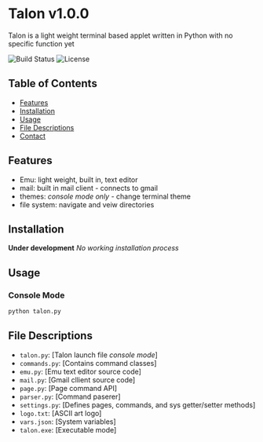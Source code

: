 # Talon v1.0.0
Talon is a light weight terminal based applet written in Python with no specific function yet

![Build Status](https://img.shields.io/badge/build-in_progress-brightgreen) ![License](https://img.shields.io/badge/license-none-blue)

## Table of Contents
- [Features](#features)
- [Installation](#installation)
- [Usage](#usage)
- [File Descriptions](#file-descriptions)
- [Contact](#contact)


## Features
- Emu: light weight, built in, text editor
- mail: built in mail client - connects to gmail
- themes: *console mode only* - change terminal theme
- file system: navigate and veiw directories

## Installation
**Under development**
*No working installation process*

## Usage
### **Console Mode**
```bash
python talon.py
```

## File Descriptions 
- `talon.py`: [Talon launch file *console mode*]
- `commands.py`: [Contains command classes]
- `emu.py`: [Emu text editor source code]
- `mail.py`: [Gmail cllient source code]
- `page.py`: [Page command API]
- `parser.py`: [Command paserer]
- `settings.py`: [Defines pages, commands, and sys getter/setter methods]
- `logo.txt`: [ASCII art logo]
- `vars.json`: [System variables]
- `talon.exe`: [Executable mode]
